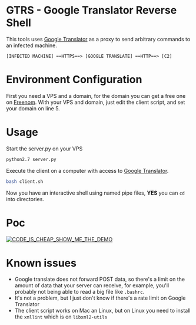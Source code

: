 # GTRS - Google Translator Reverse Shell

This tools uses [Google Translator](https://translate.google.com) as a proxy to send arbitrary commands to an infected machine.
```
[INFECTED MACHINE] ==HTTPS==> [GOOGLE TRANSLATE] ==HTTP==> [C2] 
```

# Environment Configuration
First you need a VPS and a domain, for the domain you can get a free one on [Freenom](https://freenom.com/). With your VPS and domain, just edit the client script, and set your domain on line 5.

# Usage
Start the server.py on your VPS
```bash
python2.7 server.py
```
Execute the client on a computer with access to [Google Translator](https://translate.google.com).
```bash
bash client.sh
```
Now you have an interactive shell using named pipe files, **YES** you can `cd` into directories.

# Poc 
[![CODE_IS_CHEAP_SHOW_ME_THE_DEMO](http://img.youtube.com/vi/02CFsE0k96E/0.jpg)](http://www.youtube.com/watch?v=02CFsE0k96E)

# Known issues 
 * Google translate does not forward POST data, so there's a limit on the amount of data that your server can receive, for example, you'll probably not being able to read a big file like `.bashrc`.
 * It's not a problem, but I just don't know if there's a rate limit on Google Translator
 * The client script works on Mac an Linux, but on Linux you need to install the `xmllint` which is on `libxml2-utils`
